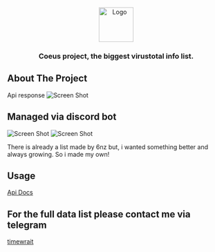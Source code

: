 <br/>
<p align="center">
  <a href="https://github.com/opsec-bot/Coeus">
    <img src="https://cdn.discordapp.com/attachments/1070855457167646845/1072359256306745414/images.png" alt="Logo" width="80" height="80">
  </a>

  <h3 align="center">Coeus project, the biggest virustotal info list.</h3>

## About The Project

Api response
![Screen Shot](https://cdn.discordapp.com/attachments/1072025897210748968/1079679250367512637/image.png)

## Managed via discord bot
![Screen Shot](https://cdn.upload.systems/uploads/BiEn9KEf.gif)
![Screen Shot](https://cdn.upload.systems/uploads/MP6wcTsf.png)

There is already a list made by 6nz but, i wanted something better and always growing. So i made my own!

## Usage

[Api Docs](https://docs.exrip.xyz/)

## For the full data list please contact me via telegram 

[timewrait](https://t.me/timewraith)



